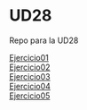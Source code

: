 # UD28
 Repo para la UD28

<a href="https://jordicunillerarivera.github.io/UD28/Ejercicio01/">Ejercicio01</a><br>
<a href="https://jordicunillerarivera.github.io/UD28/Ejercicio02/">Ejercicio02</a><br>
<a href="https://jordicunillerarivera.github.io/UD28/Ejercicio03/">Ejercicio03</a><br>
<a href="https://jordicunillerarivera.github.io/UD28/Ejercicio04/">Ejercicio04</a><br>
<a href="https://jordicunillerarivera.github.io/UD28/Ejercicio05/">Ejercicio05</a><br>
